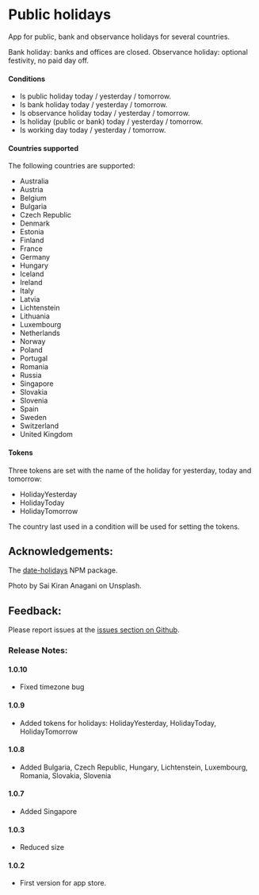 # Public holidays

App for public, bank and observance holidays for several countries.

Bank holiday: banks and offices are closed.
Observance holiday: optional festivity, no paid day off.

#### Conditions

- Is public holiday today / yesterday / tomorrow.
- Is bank holiday today / yesterday / tomorrow.
- Is observance holiday today / yesterday / tomorrow.
- Is holiday (public or bank) today / yesterday / tomorrow.
- Is working day today / yesterday / tomorrow.

#### Countries supported

The following countries are supported:

- Australia
- Austria
- Belgium
- Bulgaria
- Czech Republic
- Denmark
- Estonia
- Finland
- France
- Germany
- Hungary
- Iceland
- Ireland
- Italy
- Latvia
- Lichtenstein
- Lithuania
- Luxembourg
- Netherlands
- Norway
- Poland
- Portugal
- Romania
- Russia
- Singapore
- Slovakia
- Slovenia
- Spain
- Sweden
- Switzerland
- United Kingdom

#### Tokens

Three tokens are set with the name of the holiday for yesterday, today and tomorrow:

- HolidayYesterday
- HolidayToday
- HolidayTomorrow

The country last used in a condition will be used for setting the tokens.

## Acknowledgements:

The [date-holidays](https://www.npmjs.com/package/date-holidays) NPM package.

Photo by Sai Kiran Anagani on Unsplash.

## Feedback:

Please report issues at the [issues section on Github](https://github.com/balmli/no.almli.publicholidays/issues).

### Release Notes:

#### 1.0.10

- Fixed timezone bug

#### 1.0.9

- Added tokens for holidays: HolidayYesterday, HolidayToday, HolidayTomorrow

#### 1.0.8

- Added Bulgaria, Czech Republic, Hungary, Lichtenstein, Luxembourg, Romania, Slovakia, Slovenia

#### 1.0.7

- Added Singapore

#### 1.0.3

- Reduced size 

#### 1.0.2

- First version for app store.
